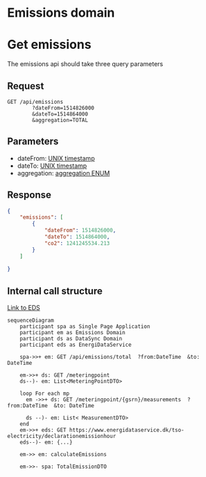 
# Emissions domain

# Get emissions

The emissions api should take three query parameters

## Request

```text
GET /api/emissions
        ?dateFrom=1514826000
        &dateTo=1514864000
        &aggregation=TOTAL   
```

## Parameters

- dateFrom: [UNIX timestamp](best-practices.md#date-from-and-to)
- dateTo: [UNIX timestamp](best-practices.md#date-from-and-to)
- aggregation: [aggregation ENUM](best-practices.md#aggregation)

## Response

```json
{
    "emissions": [
        {
            "dateFrom": 1514826000, 
            "dateTo": 1514864000,  
            "co2": 1241245534.213
        }
    ]
  
}
```


## Internal call structure

[Link to EDS](https://www.energidataservice.dk/tso-electricity/declarationemissionhour)

```mermaid
sequenceDiagram
    participant spa as Single Page Application
    participant em as Emissions Domain
    participant ds as DataSync Domain
    participant eds as EnergiDataService

    spa->>+ em: GET /api/emissions/total  ?from:DateTime  &to: DateTime
    
    em->>+ ds: GET /meteringpoint
    ds--)- em: List<MeteringPointDTO>
    
    loop For each mp
      em ->>+ ds: GET /meteringpoint/{gsrn}/measurements  ?from:DateTime  &to: DateTime 
        
      ds --)- em: List< MeasurementDTO>
    end
    em->>+ eds: GET https://www.energidataservice.dk/tso-electricity/declarationemissionhour
    eds--)- em: {...}

    em->> em: calculateEmissions

    em->>- spa: TotalEmissionDTO

```
